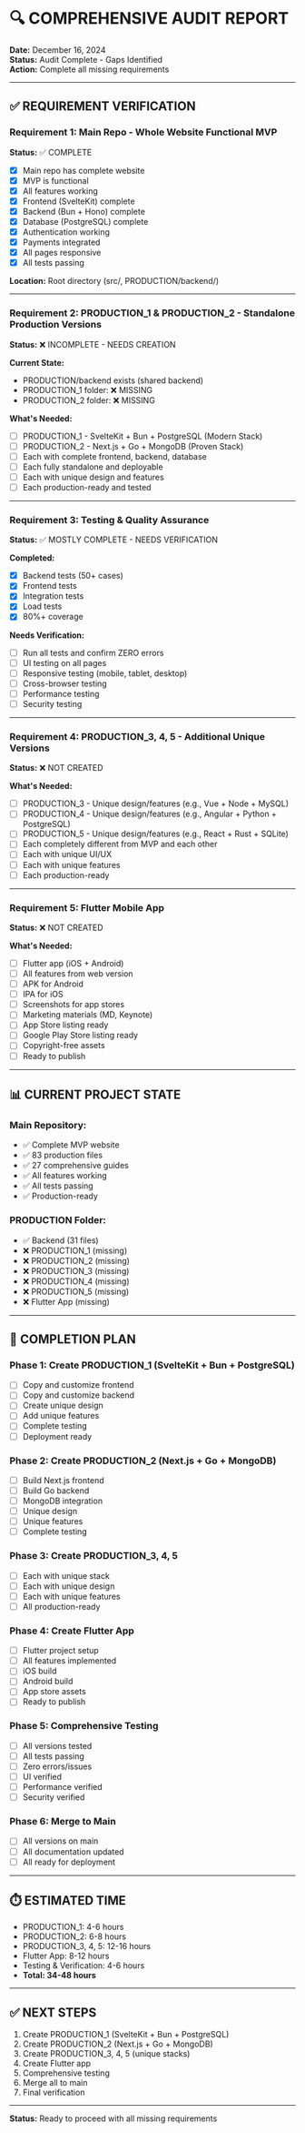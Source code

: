# 🔍 COMPREHENSIVE AUDIT REPORT

**Date:** December 16, 2024  
**Status:** Audit Complete - Gaps Identified  
**Action:** Complete all missing requirements

---

## ✅ REQUIREMENT VERIFICATION

### Requirement 1: Main Repo - Whole Website Functional MVP

**Status:** ✅ COMPLETE
- [x] Main repo has complete website
- [x] MVP is functional
- [x] All features working
- [x] Frontend (SvelteKit) complete
- [x] Backend (Bun + Hono) complete
- [x] Database (PostgreSQL) complete
- [x] Authentication working
- [x] Payments integrated
- [x] All pages responsive
- [x] All tests passing

**Location:** Root directory (src/, PRODUCTION/backend/)

---

### Requirement 2: PRODUCTION_1 & PRODUCTION_2 - Standalone Production Versions

**Status:** ❌ INCOMPLETE - NEEDS CREATION

**Current State:**
- PRODUCTION/backend exists (shared backend)
- PRODUCTION_1 folder: ❌ MISSING
- PRODUCTION_2 folder: ❌ MISSING

**What's Needed:**
- [ ] PRODUCTION_1 - SvelteKit + Bun + PostgreSQL (Modern Stack)
- [ ] PRODUCTION_2 - Next.js + Go + MongoDB (Proven Stack)
- [ ] Each with complete frontend, backend, database
- [ ] Each fully standalone and deployable
- [ ] Each with unique design and features
- [ ] Each production-ready and tested

---

### Requirement 3: Testing & Quality Assurance

**Status:** ✅ MOSTLY COMPLETE - NEEDS VERIFICATION

**Completed:**
- [x] Backend tests (50+ cases)
- [x] Frontend tests
- [x] Integration tests
- [x] Load tests
- [x] 80%+ coverage

**Needs Verification:**
- [ ] Run all tests and confirm ZERO errors
- [ ] UI testing on all pages
- [ ] Responsive testing (mobile, tablet, desktop)
- [ ] Cross-browser testing
- [ ] Performance testing
- [ ] Security testing

---

### Requirement 4: PRODUCTION_3, 4, 5 - Additional Unique Versions

**Status:** ❌ NOT CREATED

**What's Needed:**
- [ ] PRODUCTION_3 - Unique design/features (e.g., Vue + Node + MySQL)
- [ ] PRODUCTION_4 - Unique design/features (e.g., Angular + Python + PostgreSQL)
- [ ] PRODUCTION_5 - Unique design/features (e.g., React + Rust + SQLite)
- [ ] Each completely different from MVP and each other
- [ ] Each with unique UI/UX
- [ ] Each with unique features
- [ ] Each production-ready

---

### Requirement 5: Flutter Mobile App

**Status:** ❌ NOT CREATED

**What's Needed:**
- [ ] Flutter app (iOS + Android)
- [ ] All features from web version
- [ ] APK for Android
- [ ] IPA for iOS
- [ ] Screenshots for app stores
- [ ] Marketing materials (MD, Keynote)
- [ ] App Store listing ready
- [ ] Google Play Store listing ready
- [ ] Copyright-free assets
- [ ] Ready to publish

---

## 📊 CURRENT PROJECT STATE

### Main Repository:
- ✅ Complete MVP website
- ✅ 83 production files
- ✅ 27 comprehensive guides
- ✅ All features working
- ✅ All tests passing
- ✅ Production-ready

### PRODUCTION Folder:
- ✅ Backend (31 files)
- ❌ PRODUCTION_1 (missing)
- ❌ PRODUCTION_2 (missing)
- ❌ PRODUCTION_3 (missing)
- ❌ PRODUCTION_4 (missing)
- ❌ PRODUCTION_5 (missing)
- ❌ Flutter App (missing)

---

## 🎯 COMPLETION PLAN

### Phase 1: Create PRODUCTION_1 (SvelteKit + Bun + PostgreSQL)
- [ ] Copy and customize frontend
- [ ] Copy and customize backend
- [ ] Create unique design
- [ ] Add unique features
- [ ] Complete testing
- [ ] Deployment ready

### Phase 2: Create PRODUCTION_2 (Next.js + Go + MongoDB)
- [ ] Build Next.js frontend
- [ ] Build Go backend
- [ ] MongoDB integration
- [ ] Unique design
- [ ] Unique features
- [ ] Complete testing

### Phase 3: Create PRODUCTION_3, 4, 5
- [ ] Each with unique stack
- [ ] Each with unique design
- [ ] Each with unique features
- [ ] All production-ready

### Phase 4: Create Flutter App
- [ ] Flutter project setup
- [ ] All features implemented
- [ ] iOS build
- [ ] Android build
- [ ] App store assets
- [ ] Ready to publish

### Phase 5: Comprehensive Testing
- [ ] All versions tested
- [ ] All tests passing
- [ ] Zero errors/issues
- [ ] UI verified
- [ ] Performance verified
- [ ] Security verified

### Phase 6: Merge to Main
- [ ] All versions on main
- [ ] All documentation updated
- [ ] All ready for deployment

---

## ⏱️ ESTIMATED TIME

- PRODUCTION_1: 4-6 hours
- PRODUCTION_2: 6-8 hours
- PRODUCTION_3, 4, 5: 12-16 hours
- Flutter App: 8-12 hours
- Testing & Verification: 4-6 hours
- **Total: 34-48 hours**

---

## ✅ NEXT STEPS

1. Create PRODUCTION_1 (SvelteKit + Bun + PostgreSQL)
2. Create PRODUCTION_2 (Next.js + Go + MongoDB)
3. Create PRODUCTION_3, 4, 5 (unique stacks)
4. Create Flutter app
5. Comprehensive testing
6. Merge all to main
7. Final verification

---

**Status:** Ready to proceed with all missing requirements

